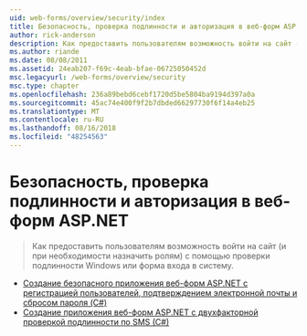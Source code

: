 ```yaml
---
uid: web-forms/overview/security/index
title: Безопасность, проверка подлинности и авторизация в веб-форм ASP.NET | Документация Майкрософт
author: rick-anderson
description: Как предоставить пользователям возможность войти на сайт (и при необходимости назначить ролям) с помощью проверки подлинности Windows или форма входа в систему.
ms.author: riande
ms.date: 08/08/2011
ms.assetid: 24eab207-f69c-4eab-bfae-06725050452d
msc.legacyurl: /web-forms/overview/security
msc.type: chapter
ms.openlocfilehash: 236a89bebd6cebf1720d5be5804ba9194d397a0a
ms.sourcegitcommit: 45ac74e400f9f2b7dbded66297730f6f14a4eb25
ms.translationtype: MT
ms.contentlocale: ru-RU
ms.lasthandoff: 08/16/2018
ms.locfileid: "48254563"
---
```

<a name="security-authentication-and-authorization-in-aspnet-web-forms"></a>Безопасность, проверка подлинности и авторизация в веб-форм ASP.NET
====================
> Как предоставить пользователям возможность войти на сайт (и при необходимости назначить ролям) с помощью проверки подлинности Windows или форма входа в систему.


- [Создание безопасного приложения веб-форм ASP.NET с регистрацией пользователей, подтверждением электронной почты и сбросом пароля (C#)](create-a-secure-aspnet-web-forms-app-with-user-registration-email-confirmation-and-password-reset.md)
- [Создание приложения веб-форм ASP.NET с двухфакторной проверкой подлинности по SMS (C#)](create-an-aspnet-web-forms-app-with-sms-two-factor-authentication.md)
